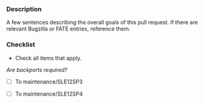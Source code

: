 ### Description
A few sentences describing the overall goals of this pull request.
If there are relevant Bugzilla or FATE entries, reference them.

### Checklist
* Check all items that apply.

*Are backports required?*

- [ ] To maintenance/SLE12SP3
- [ ] To maintenance/SLE12SP4

